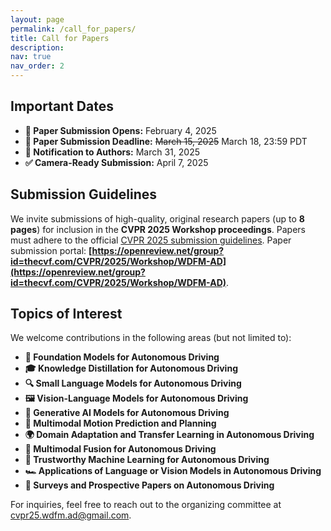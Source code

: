 ```yaml
---
layout: page
permalink: /call_for_papers/
title: Call for Papers
description: 
nav: true
nav_order: 2
---
```


## Important Dates

- **📝 Paper Submission Opens:** February 4, 2025  
- **📅 Paper Submission Deadline:** ~~March 15, 2025~~ March 18, 23:59 PDT  
- **📢 Notification to Authors:** March 31, 2025  
- **✅ Camera-Ready Submission:** April 7, 2025  

## Submission Guidelines

We invite submissions of high-quality, original research papers (up to **8 pages**) for inclusion in the **CVPR 2025 Workshop proceedings**. Papers must adhere to the official [CVPR 2025 submission guidelines](https://cvpr.thecvf.com/Conferences/2025/AuthorGuidelines). Paper submission portal: **[https://openreview.net/group?id=thecvf.com/CVPR/2025/Workshop/WDFM-AD](https://openreview.net/group?id=thecvf.com/CVPR/2025/Workshop/WDFM-AD)**.

## Topics of Interest

We welcome contributions in the following areas (but not limited to):

- **🚗 Foundation Models for Autonomous Driving**  
- **🎓 Knowledge Distillation for Autonomous Driving**  
- **🔍 Small Language Models for Autonomous Driving**  
- **🖼️ Vision-Language Models for Autonomous Driving**  
- **🎨 Generative AI Models for Autonomous Driving**  
- **🔄 Multimodal Motion Prediction and Planning**  
- **🌍 Domain Adaptation and Transfer Learning in Autonomous Driving**  
- **🧩 Multimodal Fusion for Autonomous Driving**  
- **🔐 Trustworthy Machine Learning for Autonomous Driving**  
- **🏎️ Applications of Language or Vision Models in Autonomous Driving**  
- **📖 Surveys and Prospective Papers on Autonomous Driving**  

For inquiries, feel free to reach out to the organizing committee at
<a href="mailto:cvpr25.wdfm.ad@gmail.com" target="_blank">cvpr25.wdfm.ad@gmail.com</a>.
